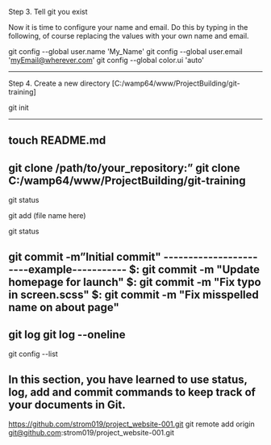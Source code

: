 Step 3. Tell git you exist

Now it is time to configure your name and email. Do this by typing in the following, of course replacing the values with your own name and email.

git config --global user.name 'My_Name'
git config --global user.email 'myEmail@wherever.com'
git config --global color.ui 'auto'

-----------------------------

Step 4. Create a new directory [C:/wamp64/www/ProjectBuilding/git-training]

git init

----------------------------------
touch README.md
---------------------------

git clone /path/to/your_repository:”
git clone C:/wamp64/www/ProjectBuilding/git-training
----------------------------
git status

git add (file name here)

git status

git commit -m”Initial commit"
-----------------------example-----------
$: git commit -m "Update homepage for launch"
$: git commit -m "Fix typo in screen.scss"
$: git commit -m "Fix misspelled name on about page"
---------------------------------------------
git log
git log --oneline
---------------------------------
git config --list

In this section, you have learned to use status, log, add and commit commands to keep track of your documents in Git.
-------------------------------------------------------------

https://github.com/strom019/project_website-001.git
git remote add origin git@github.com:strom019/project_website-001.git
